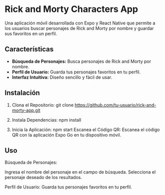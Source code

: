 # Rick and Morty Characters App

Una aplicación móvil desarrollada con Expo y React Native que permite a los usuarios buscar personajes de Rick and Morty por nombre y guardar sus favoritos en un perfil.

## Características

- **Búsqueda de Personajes:** Busca personajes de Rick and Morty por nombre.
- **Perfil de Usuario:** Guarda tus personajes favoritos en tu perfil.
- **Interfaz Intuitiva:** Diseño sencillo y fácil de usar.

## Instalación

1. Clona el Repositorio:
   git clone https://github.com/tu-usuario/rick-and-morty-app.git
   
2. Instala Dependencias:
  npm install

3. Inicia la Aplicación:
  npm start
   Escanea el Código QR:
  Escanea el código QR con la aplicación Expo Go en tu dispositivo móvil.

## Uso

Búsqueda de Personajes:

Ingresa el nombre del personaje en el campo de búsqueda.
Selecciona el personaje deseado de los resultados.

Perfil de Usuario:
Guarda tus personajes favoritos en tu perfil.
